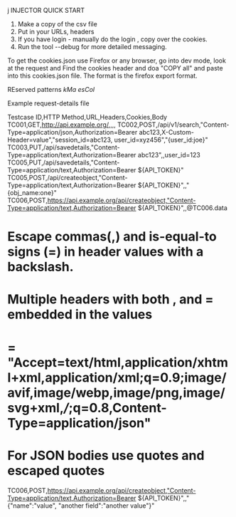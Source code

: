 j
INJECTOR QUICK START

1. Make a copy of the csv file
2. Put in your URLs, headers
3. If you have login - manually do the login , copy over the cookies.
3. Run the tool 
	--debug for more detailed messaging.

To get the cookies.json
  use Firefox or any browser, go into dev mode, look at the request and Find the cookies header and doa "COPY all" and paste into this cookies.json file.
  The format is the firefox export format.

REserved patterns
 $kMa$
 $esCol$


Example request-details file

Testcase ID,HTTP Method,URL,Headers,Cookies,Body
TC001,GET,http://api.example.org/,,,,
TC002,POST,/api/v1/search,"Content-Type=application/json,Authorization=Bearer abc123,X-Custom-Header=value","session_id=abc123, user_id=xyz456","{user_id:joe}"
TC003,PUT,/api/savedetails,"Content-Type=application/text,Authorization=Bearer abc123",,user_id=123
TC005,PUT,/api/savedetails,"Content-Type=application/text,Authorization=Bearer ${API_TOKEN}"
TC005,POST,/api/createobject,"Content-Type=application/text,Authorization=Bearer ${API_TOKEN}",,"{obj_name:one}"
TC006,POST,https://api.example.org/api/createobject,"Content-Type=application/text,Authorization=Bearer ${API_TOKEN}",,@TC006.data

# Escape commas(,) and is-equal-to signs (=) in header values with a backslash.
# Multiple headers with both , and = embedded in the values
#  = "Accept=text/html\,application/xhtml+xml\,application/xml;q\=0.9;image/avif\,image/webp\,image/png\,image/svg+xml\,*/*;q\=0.8,Content-Type=application/json"

# For JSON bodies use quotes and escaped quotes
TC006,POST,https://api.example.org/api/createobject,"Content-Type=application/text,Authorization=Bearer ${API_TOKEN}",,"{\"name\":\"value\", \"another field\":\"another value\"}"
